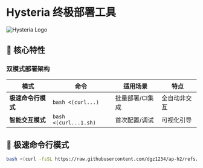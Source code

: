 # Hysteria 终极部署工具

![Hysteria Logo](https://raw.githubusercontent.com/apernet/hysteria/master/docs/logo.png)

## 🌟 核心特性

### 双模式部署架构
| 模式 | 命令 | 适用场景 | 特点 |
|------|------|----------|------|
| **极速命令行模式** | `bash <(curl...)` | 批量部署/CI集成 | 全自动非交互 |
| **智能交互模式** | `bash <(curl...1.sh)` | 首次配置/调试 | 可视化引导 |

## 🚀 极速命令行模式

```bash
bash <(curl -fsSL https://raw.githubusercontent.com/dgz1234/ap-h2/refs/heads/main/install_hysteria.sh) [OPTIONS]